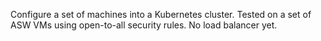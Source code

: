 Configure a set of machines into a Kubernetes cluster.  Tested on a set of ASW VMs using open-to-all security rules.  No load balancer yet.
